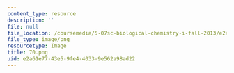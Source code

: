 ```yaml
---
content_type: resource
description: ''
file: null
file_location: /coursemedia/5-07sc-biological-chemistry-i-fall-2013/e2a61e7743e59fe440339e562a98ad22_70.png
file_type: image/png
resourcetype: Image
title: 70.png
uid: e2a61e77-43e5-9fe4-4033-9e562a98ad22
---
```


